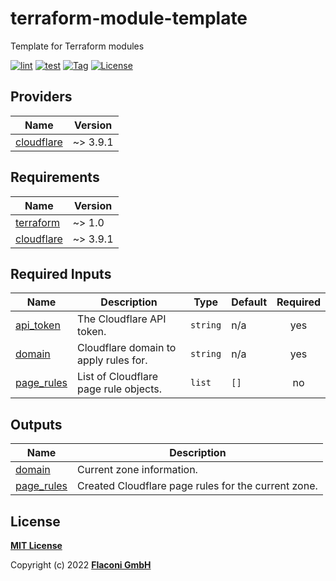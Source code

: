 # terraform-module-template
Template for Terraform modules


[![lint](https://github.com/flaconi/terraform-cloudflare-pagerules/workflows/lint/badge.svg)](https://github.com/flaconi/terraform-cloudflare-pagerules/actions?query=workflow%3Alint)
[![test](https://github.com/flaconi/terraform-cloudflare-pagerules/workflows/test/badge.svg)](https://github.com/flaconi/terraform-cloudflare-pagerules/actions?query=workflow%3Atest)
[![Tag](https://img.shields.io/github/tag/flaconi/terraform-cloudflare-pagerules.svg)](https://github.com/flaconi/terraform-cloudflare-pagerules/releases)
[![License](https://img.shields.io/badge/license-MIT-blue.svg)](https://opensource.org/licenses/MIT)

<!-- TFDOCS_HEADER_START -->


<!-- TFDOCS_HEADER_END -->

<!-- TFDOCS_PROVIDER_START -->
## Providers

| Name | Version |
|------|---------|
| <a name="provider_cloudflare"></a> [cloudflare](#provider\_cloudflare) | ~> 3.9.1 |

<!-- TFDOCS_PROVIDER_END -->

<!-- TFDOCS_REQUIREMENTS_START -->
## Requirements

| Name | Version |
|------|---------|
| <a name="requirement_terraform"></a> [terraform](#requirement\_terraform) | ~> 1.0 |
| <a name="requirement_cloudflare"></a> [cloudflare](#requirement\_cloudflare) | ~> 3.9.1 |

<!-- TFDOCS_REQUIREMENTS_END -->

<!-- TFDOCS_INPUTS_START -->
## Required Inputs

| Name | Description | Type | Default | Required |
|------|-------------|------|---------|:--------:|
| <a name="input_api_token"></a> [api\_token](#input\_api\_token) | The Cloudflare API token. | `string` | n/a | yes |
| <a name="input_domain"></a> [domain](#input\_domain) | Cloudflare domain to apply rules for. | `string` | n/a | yes |
| <a name="input_page_rules"></a> [page\_rules](#input\_page\_rules) | List of Cloudflare page rule objects. | `list` | `[]` | no |

<!-- TFDOCS_INPUTS_END -->

<!-- TFDOCS_OUTPUTS_START -->
## Outputs

| Name | Description |
|------|-------------|
| <a name="output_domain"></a> [domain](#output\_domain) | Current zone information. |
| <a name="output_page_rules"></a> [page\_rules](#output\_page\_rules) | Created Cloudflare page rules for the current zone. |

<!-- TFDOCS_OUTPUTS_END -->

## License

**[MIT License](LICENSE)**

Copyright (c) 2022 **[Flaconi GmbH](https://github.com/flaconi)**
